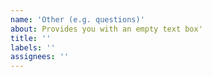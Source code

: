 ```yaml
---
name: 'Other (e.g. questions)'
about: Provides you with an empty text box'
title: ''
labels: ''
assignees: ''
---
```



